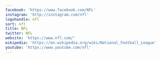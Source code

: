 ```yaml
---
facebook: 'https://www.facebook.com/NFL'
instagram: 'http://instagram.com/nfl'
logohandle: nfl
sort: nfl
title: NFL
twitter: NFL
website: 'https://www.nfl.com/'
wikipedia: 'https://en.wikipedia.org/wiki/National_Football_League'
youtube: 'https://www.youtube.com/nfl'
---
```

